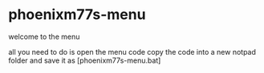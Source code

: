 # phoenixm77s-menu
welcome to the menu  

all you need to do is open the menu code copy the code into a new notpad folder and save it as [phoenixm77s-menu.bat]
